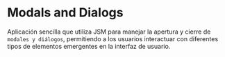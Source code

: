 # Modals and Dialogs

Aplicación sencilla que utiliza JSM para manejar la apertura y cierre de `modales y diálogos`, permitiendo a los usuarios interactuar con diferentes tipos de elementos emergentes en la interfaz de usuario.
